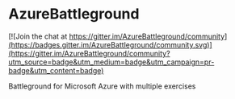 # AzureBattleground

[![Join the chat at https://gitter.im/AzureBattleground/community](https://badges.gitter.im/AzureBattleground/community.svg)](https://gitter.im/AzureBattleground/community?utm_source=badge&utm_medium=badge&utm_campaign=pr-badge&utm_content=badge)

Battleground for Microsoft Azure with multiple exercises
